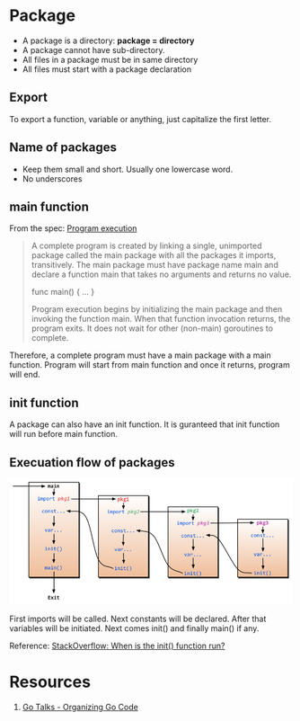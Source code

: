 # Package

- A package is a directory: **package = directory**
- A package cannot have sub-directory.
- All files in a package must be in same directory
- All files must start with a package declaration

## Export

To export a function, variable or anything, just capitalize the first letter.

## Name of packages

- Keep them small and short. Usually one lowercase word.
- No underscores

## main function

From the spec: [Program execution](https://golang.org/ref/spec#Program_execution)
> A complete program is created by linking a single, unimported package called the main package with all the packages it imports, transitively. The main package must have package name main and declare a function main that takes no  arguments and returns no value.
>
> func main() { … }
>
> Program execution begins by initializing the main package and then invoking the function main. When that function invocation returns, the program exits. It does not wait for other (non-main) goroutines to complete.

Therefore, a complete program must have a main package with a main function. Program will start from main function and once it returns, program will end.

## init function

A package can also have an init function. It is guranteed that init function will run before main function.

## Execuation flow of packages

![](assets/markdown-img-paste-20180718120834171.png)

First imports will be called. Next constants will be declared. After that variables will be initiated. Next comes init() and finally main() if any.

Reference: [StackOverflow: When is the init() function run?](https://stackoverflow.com/questions/24790175/when-is-the-init-function-run)

# Resources

1. [Go Talks - Organizing Go Code](https://talks.golang.org/2014/organizeio.slide#4)
